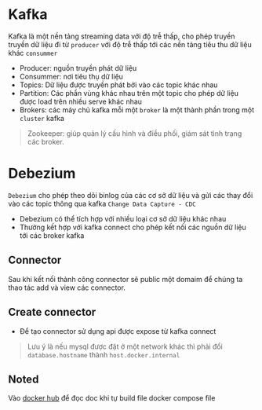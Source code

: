 # Kafka

Kafka là một nền tảng streaming data với độ trễ thấp, cho phép truyền truyền dữ liệu đi từ `producer` với độ trễ thấp tới các nền tảng tiêu thu dữ liệu khác `consummer`

*   Producer: nguồn truyền phát dữ liệu
*   Consummer: nơi tiêu thụ dữ liệu
*   Topics: Dữ liệu được truyền phát bởi vào các topic khác nhau
*   Partition: Các phần vùng khác nhau trên một topic cho phép dữ liệu được load trên nhiều serve khác nhau
*   Brokers: các máy chủ kafka mỗi một `broker` là một thành phần trong một `cluster` kafka

> Zookeeper: giúp quản lý cấu hình và điều phối, giám sát tình trạng các broker.

# Debezium

`Debezium` cho phép theo dõi binlog của các cơ sở dữ liệu và gửi các thay đổi vào các topic thông qua kafka `Change Data Capture - CDC`

*   Debezium có thể tích hợp với nhiều loại cơ sở dữ liệu khác nhau
*   Thường kết hợp với kafka connect cho phép kết nối các nguồn dữ liệu tới các broker kafka

## Connector

Sau khi kết nối thành công connector sẽ public một domaim để chúng ta thao tác add và view các connector.

## Create connector

*   Để tạo connector sử dụng api được expose từ kafka connect

> Lưu ý là nếu mysql được đặt ở một network khác thì phải đổi `database.hostname` thành `host.docker.internal`

## Noted
Vào [docker hub](https://hub.docker.com/) để đọc doc khi tự build file docker compose file
